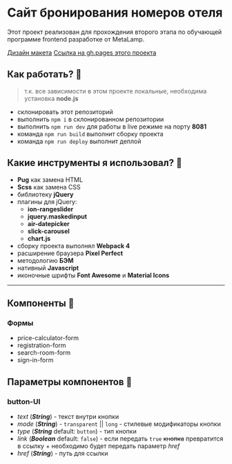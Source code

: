 # Сайт бронирования номеров отеля
Этот проект реализован для прохождения второго этапа по обучающей программе frontend разработке от MetaLamp.

[Дизайн макета](https://www.figma.com/file/MumYcKVk9RkKZEG6dR5E3A/FSD-frontend-education-program.-The-2nd-task?node-id=0%3A1)
[Ссылка на gh.pages этого проекта](https://bunglebrot.github.io/hotel-the-toxin/)

## Как работать? :rocket:
> т.к. все зависимости в этом проекте локальные, необходима установка **node.js**
* склонировать этот репозиторий
* выполнить `npm i` в склонированном репозитории
* выполнить `npm run dev` для работы в live режиме на порту **8081**
* команда `npm run build` выполнит сборку проекта
* команда `npm run deploy` выполнит деплой

## Какие инструменты я использовал? :wrench:
* **Pug** как замена HTML
* **Scss** как замена CSS
* библиотеку **jQuery**
* плагины для jQuery:
  - **ion-rangeslider**
  - **jquery.maskedinput**
  - **air-datepicker**
  - **slick-carousel**
  - **chart.js**
* сборку проекта выполнял **Webpack 4**
* расширение браузера **Pixel Perfect**
* методологию **БЭМ**
* нативный **Javascript**
* иконочные шрифты **Font Awesome** и **Material Icons**

---

## Компоненты :open_file_folder:
### Формы
* price-calculator-form
* registration-form
* search-room-form
* sign-in-form

## Параметры компонентов :key:
### button-UI
- *text* (***String***) - текст внутри кнопки
- *mode* (***String***) - `transparent` || `long` - стилевые модификаторы кнопки
- *type* (***String*** default: `button`) - тип кнопки
- *link* (***Boolean*** default: `false`) - если передать `true` ~~кнопка~~ превратится в ссылку + необходимо будет передать параметр *href*
- *href* (***String***) - путь для ссылки

